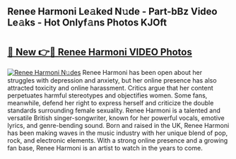 ## Renee Harmoni Le𝚊ked N𝚞de - Part-bBz Video Le𝚊ks - Hot Onlyf𝚊ns Photos KJOft

# <h2><a href="http://ab38270.deff.icu/?id=Renee+Harmoni">🔗 New 👉🔴 Renee Harmoni VIDEO Photos</a></h2>

[![Renee Harmoni N𝚞des](https://i.imgur.com/rIISA9y.gif)](http://ab38270.deff.icu/?id=Renee+Harmoni)
Renee Harmoni has been open about her struggles with depression and anxiety, but her online presence has also attracted toxicity and online harassment. Critics argue that her content perpetuates harmful stereotypes and objectifies women. Some fans, meanwhile, defend her right to express herself and criticize the double standards surrounding female sexuality. Renee Harmoni is a talented and versatile British singer-songwriter, known for her powerful vocals, emotive lyrics, and genre-bending sound. Born and raised in the UK, Renee Harmoni has been making waves in the music industry with her unique blend of pop, rock, and electronic elements. With a strong online presence and a growing fan base, Renee Harmoni is an artist to watch in the years to come.
